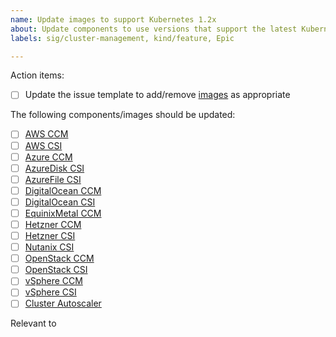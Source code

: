```yaml
---
name: Update images to support Kubernetes 1.2x
about: Update components to use versions that support the latest Kubernetes release
labels: sig/cluster-management, kind/feature, Epic

---
```


<!--
This issue template is supposed to be used a starting point and is mostly like
NOT up-to-date!

You should first check images.go file and update the list below as appropriate.
https://github.com/kubermatic/kubeone/blob/main/pkg/templates/images/images.go
-->

Action items:

- [ ] Update the issue template to add/remove [images](https://github.com/kubermatic/kubeone/blob/main/pkg/templates/images/images.go) as appropriate

The following components/images should be updated:

- [ ] [AWS CCM](https://github.com/kubernetes/cloud-provider-aws) <!-- (PR reference|already the latest) -->
- [ ] [AWS CSI](https://github.com/kubernetes-sigs/aws-ebs-csi-driver) <!-- (PR reference|already the latest) -->
- [ ] [Azure CCM](https://github.com/kubernetes-sigs/cloud-provider-azure) <!-- (PR reference|already the latest) -->
- [ ] [AzureDisk CSI](https://github.com/kubernetes-sigs/azuredisk-csi-driver) <!-- (PR reference|already the latest) -->
- [ ] [AzureFile CSI](https://github.com/kubernetes-sigs/azurefile-csi-driver) <!-- (PR reference|already the latest) -->
- [ ] [DigitalOcean CCM](https://github.com/digitalocean/digitalocean-cloud-controller-manager) <!-- (PR reference|already the latest) -->
- [ ] [DigitalOcean CSI](https://github.com/digitalocean/csi-digitalocean) <!-- (PR reference|already the latest) -->
- [ ] [EquinixMetal CCM](https://github.com/equinix/cloud-provider-equinix-metal) <!-- (PR reference|already the latest) -->
- [ ] [Hetzner CCM](https://github.com/hetznercloud/hcloud-cloud-controller-manager) <!-- (PR reference|already the latest) -->
- [ ] [Hetzner CSI](https://github.com/hetznercloud/csi-driver) <!-- (PR reference|already the latest) -->
- [ ] [Nutanix CSI](https://github.com/nutanix/helm) <!-- (PR reference|already the latest) --> <!-- We intentionally use Helm charts repo, because the nutanix-csi repo is not up-to-date -->
- [ ] [OpenStack CCM](https://github.com/kubernetes/cloud-provider-openstack) <!-- (PR reference|already the latest) -->
- [ ] [OpenStack CSI](https://github.com/kubernetes/cloud-provider-openstack) <!-- (PR reference|already the latest) -->
- [ ] [vSphere CCM](https://github.com/kubernetes/cloud-provider-vsphere) <!-- (PR reference|already the latest) -->
- [ ] [vSphere CSI](https://github.com/kubernetes-sigs/vsphere-csi-driver) <!-- (PR reference|already the latest) -->
- [ ] [Cluster Autoscaler](https://github.com/kubernetes/autoscaler) <!-- (PR reference|already the latest) -->

Relevant to <!-- epic number -->
